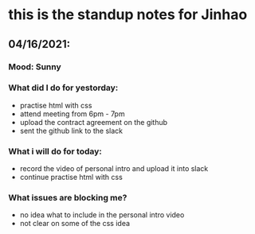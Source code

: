 # this is the standup notes for Jinhao

## 04/16/2021: 

### Mood: Sunny

### What did I do for yestorday:
- practise html with css
- attend meeting from 6pm - 7pm
- upload the contract agreement on the github
- sent the github link to the slack 


### What i will do for today:
- record the video of personal intro and upload it into slack
- continue practise html with css


### What issues are blocking me?
- no idea what to include in the personal intro video
- not clear on some of the css idea